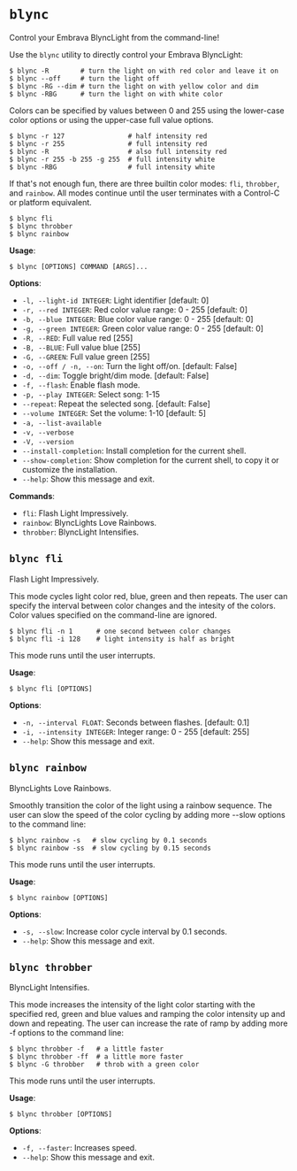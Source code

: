 # `blync`

Control your Embrava BlyncLight from the command-line!

Use the `blync` utility to directly control your Embrava BlyncLight:


```console
$ blync -R        # turn the light on with red color and leave it on
$ blync --off     # turn the light off
$ blync -RG --dim # turn the light on with yellow color and dim
$ blync -RBG      # turn the light on with white color
```

Colors can be specified by values between 0 and 255 using the lower-case
color options or using the upper-case full value options.


```console
$ blync -r 127                # half intensity red
$ blync -r 255                # full intensity red
$ blync -R                    # also full intensity red
$ blync -r 255 -b 255 -g 255  # full intensity white
$ blync -RBG                  # full intensity white
```


If that's not enough fun, there are three builtin color modes:
`fli`, `throbber`, and `rainbow`. All modes continue until the
user terminates with a Control-C or platform equivalent.


```console
$ blync fli
$ blync throbber
$ blync rainbow
```

**Usage**:

```console
$ blync [OPTIONS] COMMAND [ARGS]...
```

**Options**:

* `-l, --light-id INTEGER`: Light identifier  [default: 0]
* `-r, --red INTEGER`: Red color value range: 0 - 255  [default: 0]
* `-b, --blue INTEGER`: Blue color value range: 0 - 255  [default: 0]
* `-g, --green INTEGER`: Green color value range: 0 - 255  [default: 0]
* `-R, --RED`: Full value red [255]
* `-B, --BLUE`: Full value blue [255]
* `-G, --GREEN`: Full value green [255]
* `-o, --off / -n, --on`: Turn the light off/on.  [default: False]
* `-d, --dim`: Toggle bright/dim mode.  [default: False]
* `-f, --flash`: Enable flash mode.
* `-p, --play INTEGER`: Select song: 1-15
* `--repeat`: Repeat the selected song.  [default: False]
* `--volume INTEGER`: Set the volume: 1-10  [default: 5]
* `-a, --list-available`
* `-v, --verbose`
* `-V, --version`
* `--install-completion`: Install completion for the current shell.
* `--show-completion`: Show completion for the current shell, to copy it or customize the installation.
* `--help`: Show this message and exit.

**Commands**:

* `fli`: Flash Light Impressively.
* `rainbow`: BlyncLights Love Rainbows.
* `throbber`: BlyncLight Intensifies.

## `blync fli`

Flash Light Impressively.

This mode cycles light color red, blue, green and then repeats. The
user can specify the interval between color changes and the intesity
of the colors. Color values specified on the command-line are ignored.


```console
$ blync fli -n 1      # one second between color changes
$ blync fli -i 128    # light intensity is half as bright
```

This mode runs until the user interrupts.

**Usage**:

```console
$ blync fli [OPTIONS]
```

**Options**:

* `-n, --interval FLOAT`: Seconds between flashes.  [default: 0.1]
* `-i, --intensity INTEGER`: Integer range: 0 - 255  [default: 255]
* `--help`: Show this message and exit.

## `blync rainbow`

BlyncLights Love Rainbows.

Smoothly transition the color of the light using a rainbow sequence.
The user can slow the speed of the color cycling by adding more
--slow options to the command line:


```console
$ blync rainbow -s   # slow cycling by 0.1 seconds
$ blync rainbow -ss  # slow cycling by 0.15 seconds
```

This mode runs until the user interrupts.

**Usage**:

```console
$ blync rainbow [OPTIONS]
```

**Options**:

* `-s, --slow`: Increase color cycle interval by 0.1 seconds.
* `--help`: Show this message and exit.

## `blync throbber`

BlyncLight Intensifies.

This mode increases the intensity of the light color starting with
the specified red, green and blue values and ramping the color
intensity up and down and repeating. The user can increase the rate
of ramp by adding more -f options to the command line:


```console
$ blync throbber -f   # a little faster
$ blync throbber -ff  # a little more faster
$ blync -G throbber   # throb with a green color
```

This mode runs until the user interrupts.

**Usage**:

```console
$ blync throbber [OPTIONS]
```

**Options**:

* `-f, --faster`: Increases speed.
* `--help`: Show this message and exit.
